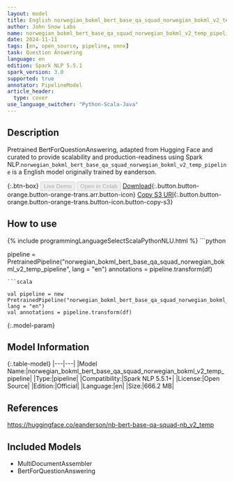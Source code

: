 ```yaml
---
layout: model
title: English norwegian_bokml_bert_base_qa_squad_norwegian_bokml_v2_temp_pipeline pipeline BertForQuestionAnswering from eanderson
author: John Snow Labs
name: norwegian_bokml_bert_base_qa_squad_norwegian_bokml_v2_temp_pipeline
date: 2024-11-11
tags: [en, open_source, pipeline, onnx]
task: Question Answering
language: en
edition: Spark NLP 5.5.1
spark_version: 3.0
supported: true
annotator: PipelineModel
article_header:
  type: cover
use_language_switcher: "Python-Scala-Java"
---
```


## Description

Pretrained BertForQuestionAnswering, adapted from Hugging Face and curated to provide scalability and production-readiness using Spark NLP.`norwegian_bokml_bert_base_qa_squad_norwegian_bokml_v2_temp_pipeline` is a English model originally trained by eanderson.

{:.btn-box}
<button class="button button-orange" disabled>Live Demo</button>
<button class="button button-orange" disabled>Open in Colab</button>
[Download](https://s3.amazonaws.com/auxdata.johnsnowlabs.com/public/models/norwegian_bokml_bert_base_qa_squad_norwegian_bokml_v2_temp_pipeline_en_5.5.1_3.0_1731289516281.zip){:.button.button-orange.button-orange-trans.arr.button-icon}
[Copy S3 URI](s3://auxdata.johnsnowlabs.com/public/models/norwegian_bokml_bert_base_qa_squad_norwegian_bokml_v2_temp_pipeline_en_5.5.1_3.0_1731289516281.zip){:.button.button-orange.button-orange-trans.button-icon.button-copy-s3}

## How to use



<div class="tabs-box" markdown="1">
{% include programmingLanguageSelectScalaPythonNLU.html %}
```python

pipeline = PretrainedPipeline("norwegian_bokml_bert_base_qa_squad_norwegian_bokml_v2_temp_pipeline", lang = "en")
annotations =  pipeline.transform(df)   

```
```scala

val pipeline = new PretrainedPipeline("norwegian_bokml_bert_base_qa_squad_norwegian_bokml_v2_temp_pipeline", lang = "en")
val annotations = pipeline.transform(df)

```
</div>

{:.model-param}
## Model Information

{:.table-model}
|---|---|
|Model Name:|norwegian_bokml_bert_base_qa_squad_norwegian_bokml_v2_temp_pipeline|
|Type:|pipeline|
|Compatibility:|Spark NLP 5.5.1+|
|License:|Open Source|
|Edition:|Official|
|Language:|en|
|Size:|666.2 MB|

## References

https://huggingface.co/eanderson/nb-bert-base-qa-squad-nb_v2_temp

## Included Models

- MultiDocumentAssembler
- BertForQuestionAnswering